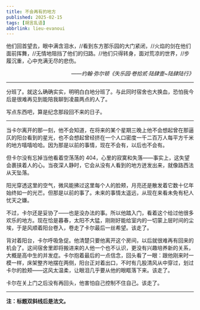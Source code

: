 ```yaml
---
title: 不会再有的地方
published: 2025-02-15
tags: [胡言乱语]
abbrlink: lieu-evanoui
---
```


他们回首望去，眼中满含泪水，//看到东方那乐园的大门紧闭，//火焰的剑在他们面前挥舞，//无情地阻挡了他们的归路。//他们只得转身，面对荒凉的世界，//步履沉重，心中充满无尽的悲伤。
*<p align="right" >——约翰·弥尔顿《失乐园·卷拾贰·陆肆壹~陆肆陆行》</p>*

<!--more-->

------

分班了。就这么确确实实，明明白白地分班了。与此同时宿舍也大换血，恐怕我今后是很难再见到能陪我聊到凌晨两点的人了。

写点东西吧，算是纪念那段回不来的日子。

------

当卡尔离开的那一刻，他不会知道，在将来的某个星期三晚上他不会想起曾在那逼仄的阳台看到的星光，也不会想起曾经挤在一个人口密度一千二百万人每平方千米的地方嘻嘻哈哈。因为那是以前的事情，现在不会有，以后也不会有。

但卡尔没有忘掉当他看着空荡荡的 404，心里的寂寞和失落——事实上，这失望会裹挟着人的心。当夜深人静时，它会从没有人看到的地方迸发出来，就像路西法从天坠落。

阳光穿透这里的空气，微风能拂过这里每个人的脸颊，月亮还是散发着它数十亿年始终如一的光芒。但那是以前的事了。未来的事情太遥远，从现在来看未免有杞人忧天之嫌。

不过，卡尔还是妥协了——也是没办法的事。所以他踏入门，看着这个给过他很多欢乐的地方。现在恰是暮春，太阳不大猛，刚刚好能给室内的一切蒙上层时间的尘埃，于是风顺着阳台卷入，卷走了卡尔最后一丝希望。该走了。

背对着阳台，卡尔呼吸急促。他清楚只要他离开这个房间，以后就很难再有回来的机会了。这间宿舍里即将搬进来的人他一个也不认识，更没有兴趣培养新的关系，大概是高中生的并发症。卡尔抱着最后的一点信念，回头看了一眼：跟他刚来时一模一样，床架整齐地摆在两侧，阳台正对着出口，不时有几股清风从中穿过，划过卡尔的脸颊——这风太温柔，让眼泪几乎要从他的眼眶落下来。该走了。

卡尔在关上门之后没有再回头，他害怕自己控制不住自己。该走了。

------

**注：标题双斜线后是法文。**